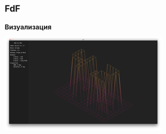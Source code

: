 # FdF
## Визуализация
![alt-текст](https://raw.githubusercontent.com/VBrazhnik/FdF/master/images/42.png)
